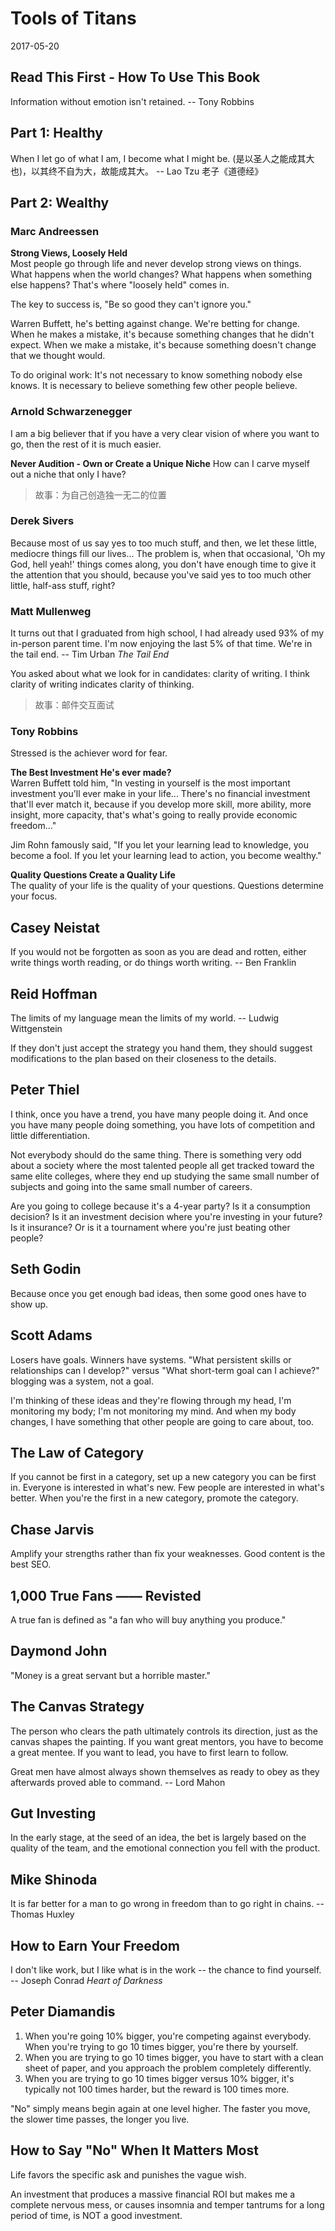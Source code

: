 # Tools of Titans
2017-05-20


## Read This First - How To Use This Book
Information without emotion isn't retained.
    -- Tony Robbins


## Part 1: Healthy
When I let go of what I am, I become what I might be.
(是以圣人之能成其大也)，以其终不自为大，故能成其大。
    -- Lao Tzu 老子《道德经》


## Part 2: Wealthy
### Marc Andreessen
__Strong Views, Loosely Held__  
Most people go through life and never develop strong views on things.
What happens when the world changes? What happens when something else happens? That's where "loosely held" comes in.

The key to success is, "Be so good they can't ignore you."

Warren Buffett, he's betting against change. We're betting for change. When he makes a mistake, it's because something changes that he didn't expect. When we make a mistake, it's because something doesn't change that we thought would.

To do original work: It's not necessary to know something nobody else knows. It is necessary to believe something few other people believe.

### Arnold Schwarzenegger
I am a big believer that if you have a very clear vision of where you want to go, then the rest of it is much easier.

__Never Audition - Own or Create a Unique Niche__
How can I carve myself out a niche that only I have?
> 故事：为自己创造独一无二的位置

### Derek Sivers
Because most of us say yes to too much stuff, and then, we let these little, mediocre things fill our lives... The problem is, when that occasional, 'Oh my God, hell yeah!' things comes along, you don't have enough time to give it the attention that you should, because you've said yes to too much other little, half-ass stuff, right?

### Matt Mullenweg
It turns out that I graduated from high school, I had already used 93% of my in-person parent time. I'm now enjoying the last 5% of that time. We're in the tail end.
    -- Tim Urban _The Tail End_

You asked about what we look for in candidates: clarity of writing. I think clarity of writing indicates clarity of thinking.
> 故事：邮件交互面试

### Tony Robbins
Stressed is the achiever word for fear.

__The Best Investment He's ever made?__  
Warren Buffett told him, "In vesting in yourself is the most important investment you'll ever make in your life... There's no financial investment that'll ever match it, because if you develop more skill, more ability, more insight, more capacity, that's what's going to really provide economic freedom..."

Jim Rohn famously said, "If you let your learning lead to knowledge, you become a fool. If you let your learning lead to action, you become wealthy."

__Quality Questions Create a Quality Life__  
The quality of your life is the quality of your questions. Questions determine your focus.

## Casey Neistat
If you would not be forgotten as soon as you are dead and rotten, either write things worth reading, or do things worth writing.
    -- Ben Franklin

## Reid Hoffman
The limits of my language mean the limits of my world.
    -- Ludwig Wittgenstein

If they don't just accept the strategy you hand them, they should suggest modifications to the plan based on their closeness to the details.

## Peter Thiel
I think, once you have a trend, you have many people doing it. And once you have many people doing something, you have lots of competition and little differentiation.

Not everybody should do the same thing. There is something very odd about a society where the most talented people all get tracked toward the same elite colleges, where they end up studying the same small number of subjects and going into the same small number of careers.

Are you going to college because it's a 4-year party? Is it a consumption decision? Is it an investment decision where you're investing in your future? Is it insurance? Or is it a tournament where you're just beating other people?

## Seth Godin
Because once you get enough bad ideas, then some good ones have to show up.

## Scott Adams
Losers have goals. Winners have systems.
"What persistent skills or relationships can I develop?" versus "What short-term goal can I achieve?"
blogging was a system, not a goal.

I'm thinking of these ideas and they're flowing through my head, I'm monitoring my body; I'm not monitoring my mind. And when my body changes, I have something that other people are going to care about, too.

## The Law of Category
If you cannot be first in a category, set up a new category you can be first in.
Everyone is interested in what's new. Few people are interested in what's better.
When you're the first in a new category, promote the category.

## Chase Jarvis
Amplify your strengths rather than fix your weaknesses.
Good content is the best SEO.

## 1,000 True Fans —— Revisted
A true fan is defined as "a fan who will buy anything you produce."

## Daymond John
"Money is a great servant but a horrible master."

## The Canvas Strategy
The person who clears the path ultimately controls its direction, just as the canvas shapes the painting.
If you want great mentors, you have to become a great mentee. If you want to lead, you have to first learn to follow.

Great men have almost always shown themselves as ready to obey as they afterwards proved able to command.
    -- Lord Mahon

## Gut Investing
In the early stage, at the seed of an idea, the bet is largely based on the quality of the team, and the emotional connection you fell with the product.

## Mike Shinoda
It is far better for a man to go wrong in freedom than to go right in chains.
    -- Thomas Huxley

## How to Earn Your Freedom
I don't like work, but I like what is in the work -- the chance to find yourself.
    -- Joseph Conrad _Heart of Darkness_

## Peter Diamandis
1. When you're going 10% bigger, you're competing against everybody. When you're trying to go 10 times bigger, you're there by yourself.
2. When you are trying to go 10 times bigger, you have to start with a clean sheet of paper, and you approach the problem completely differently.
3. When you are trying to go 10 times bigger versus 10% bigger, it's typically not 100 times harder, but the reward is 100 times more.

"No" simply means begin again at one level higher.
The faster you move, the slower time passes, the longer you live.


## How to Say "No" When It Matters Most
Life favors the specific ask and punishes the vague wish.

An investment that produces a massive financial ROI but makes me a complete nervous mess, or causes insomnia and temper tantrums for a long period of time, is NOT a good investment.
